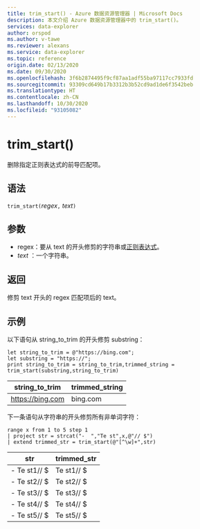 ```yaml
---
title: trim_start() - Azure 数据资源管理器 | Microsoft Docs
description: 本文介绍 Azure 数据资源管理器中的 trim_start()。
services: data-explorer
author: orspod
ms.author: v-tawe
ms.reviewer: alexans
ms.service: data-explorer
ms.topic: reference
origin.date: 02/13/2020
ms.date: 09/30/2020
ms.openlocfilehash: 3f6b2874495f9cf87aa1adf55ba97117cc7933fd
ms.sourcegitcommit: 93309cd649b17b3312b3b52cd9ad1de6f3542beb
ms.translationtype: HT
ms.contentlocale: zh-CN
ms.lasthandoff: 10/30/2020
ms.locfileid: "93105082"
---
```

# <a name="trim_start"></a>trim_start()

删除指定正则表达式的前导匹配项。

## <a name="syntax"></a>语法

`trim_start(`*regex*`,` *text*`)`

## <a name="arguments"></a>参数

* regex：要从 text 的开头修剪的字符串或[正则表达式](re2.md)。  
* *text* ：一个字符串。

## <a name="returns"></a>返回

修剪 text 开头的 regex 匹配项后的 text。

## <a name="example"></a>示例

以下语句从 string_to_trim 的开头修剪 substring：

```kusto
let string_to_trim = @"https://bing.com";
let substring = "https://";
print string_to_trim = string_to_trim,trimmed_string = trim_start(substring,string_to_trim)
```

|string_to_trim|trimmed_string|
|---|---|
|https://bing.com|bing.com|

下一条语句从字符串的开头修剪所有非单词字符：

```kusto
range x from 1 to 5 step 1
| project str = strcat("-  ","Te st",x,@"// $")
| extend trimmed_str = trim_start(@"[^\w]+",str)
```

|str|trimmed_str|
|---|---|
|-  Te st1// $|Te st1// $|
|-  Te st2// $|Te st2// $|
|-  Te st3// $|Te st3// $|
|-  Te st4// $|Te st4// $|
|-  Te st5// $|Te st5// $|

 